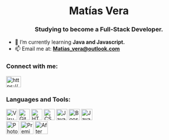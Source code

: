 <h1 align="center">Matías Vera</h1>
<h3 align="center">Studying to become a Full-Stack Developer.</h3>

- 🌱 I’m currently learning **Java and Javascript.**
- 📫 Email me at: **Matias_vera@outlook.com**

<h3 align="left">Connect with me:</h3>
<p align="left">
<a href="https://linkedin.com/in/mat%c3%adas-vera-448904130/" target="blank"><img align="center" src="https://raw.githubusercontent.com/rahuldkjain/github-profile-readme-generator/master/src/images/icons/Social/linked-in-alt.svg" alt="https://www.linkedin.com/in/mat%c3%adas-vera-448904130/" height="30" width="40" /></a>
</p>

<h3 align="left">Languages and Tools:</h3>

<div align="left"> 
  <img alt="Visual Studio Code" width="30px" src="https://www.vectorlogo.zone/logos/visualstudio_code/visualstudio_code-icon.svg">
  <img alt="GitHub" width="30px" src="https://www.vectorlogo.zone/logos/github/github-tile.svg">                                
  <img alt="HTML5" width="30px" src="https://www.vectorlogo.zone/logos/w3_html5/w3_html5-icon.svg">
  <img alt="CSS3" width="30px" src="https://www.logolynx.com/images/logolynx/s_0d/0d35ef6c8d4fdaf0590228404dc6448b.png">                                                   <img alt="Javascript" width="30px" src="https://upload.wikimedia.org/wikipedia/commons/thumb/9/99/Unofficial_JavaScript_logo_2.svg/1200px-Unofficial_JavaScript_logo_2.svg.png">
  <img alt="Boostrap" width="30px" src="https://www.vectorlogo.zone/logos/getbootstrap/getbootstrap-icon.svg">
  <img alt="Java" width="30px" src="https://tecnologiaenvivo.com/wp-content/uploads/2015/04/JAVA-ICON-300x300.png">
  </br>
   <img alt="Photoshop" width="35px" src="https://logodownload.org/wp-content/uploads/2019/10/adobe-photoshop-logo.png">
   <img alt="Premiere Pro" width="35px" src="https://logodownload.org/wp-content/uploads/2019/10/adobe-premiere-pro-logo-5.png">
   <img alt="After Effects" width="35px" src="https://logodownload.org/wp-content/uploads/2017/04/adobe-after-effects-logo-8.png">
</div>
